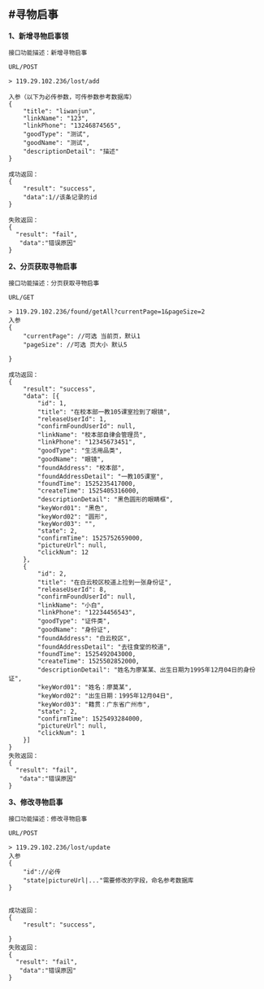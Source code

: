 #寻物启事
---
**1、新增寻物启事领**

	接口功能描述：新增寻物启事
	
	URL/POST

	> 119.29.102.236/lost/add
	
	入参（以下为必传参数，可传参数参考数据库）
	{
		"title": "liwanjun",
		"linkName": "123",
		"linkPhone": "13246874565",
		"goodType": "测试",
		"goodName": "测试",
		"descriptionDetail": "描述"
	}
	
	成功返回：
	{
		"result": "success",
		"data":1//该条记录的id
	}
	
	失败返回：
	{
	  "result": "fail",
	   "data":"错误原因"
	}


**2、分页获取寻物启事**

	接口功能描述：分页获取寻物启事
	
	URL/GET

	> 119.29.102.236/found/getAll?currentPage=1&pageSize=2
	入参
	{
		"currentPage": //可选 当前页，默认1
		"pageSize": //可选 页大小 默认5
		
	}
	
	成功返回：
	{
		"result": "success",
		"data": [{
			"id": 1,
			"title": "在校本部一教105课室捡到了眼镜",
			"releaseUserId": 1,
			"confirmFoundUserId": null,
			"linkName": "校本部自律会管理员",
			"linkPhone": "12345673451",
			"goodType": "生活用品类",
			"goodName": "眼镜",
			"foundAddress": "校本部",
			"foundAddressDetail": "一教105课室",
			"foundTime": 1525235417000,
			"createTime": 1525405316000,
			"descriptionDetail": "黑色圆形的眼睛框",
			"keyWord01": "黑色",
			"keyWord02": "圆形",
			"keyWord03": "",
			"state": 2,
			"confirmTime": 1525752659000,
			"pictureUrl": null,
			"clickNum": 12
		},
		{
			"id": 2,
			"title": "在白云校区校道上捡到一张身份证",
			"releaseUserId": 8,
			"confirmFoundUserId": null,
			"linkName": "小白",
			"linkPhone": "12234456543",
			"goodType": "证件类",
			"goodName": "身份证",
			"foundAddress": "白云校区",
			"foundAddressDetail": "去往食堂的校道",
			"foundTime": 1525492043000,
			"createTime": 1525502852000,
			"descriptionDetail": "姓名为廖某某、出生日期为1995年12月04日的身份证",
			"keyWord01": "姓名：廖莫某",
			"keyWord02": "出生日期：1995年12月04日",
			"keyWord03": "籍贯：广东省广州市",
			"state": 2,
			"confirmTime": 1525493284000,
			"pictureUrl": null,
			"clickNum": 1
		}]
	}
	失败返回：
	{
	  "result": "fail",
	   "data":"错误原因"
	}
**3、修改寻物启事**

	接口功能描述：修改寻物启事
	
	URL/POST

	> 119.29.102.236/lost/update
	入参
	{
		"id"://必传
		"state|pictureUrl|..."需要修改的字段，命名参考数据库
	}
	
	
	成功返回：
	{
		"result": "success",
		
	}
	失败返回：
	{
	  "result": "fail",
	   "data":"错误原因"
	}